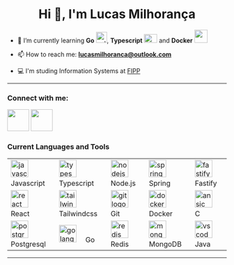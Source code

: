 <!--
- 🔭 I’m currently working on ...
- 💬 Ask me about ...
- ⚡ Fun fact: ...-->
 <h1 align="center">Hi 👋, I'm Lucas Milhorança</h1>

- 🌱 I’m currently learning **Go** <img width="25" height="25" src="https://cdn.jsdelivr.net/gh/devicons/devicon@latest/icons/go/go-original.svg" alt="golang-logo"/>, **Typescript** <img width='30' height='20' src="https://cdn.jsdelivr.net/gh/devicons/devicon/icons/typescript/typescript-original.svg" /> and **Docker**  <img width='30' height='30' src="https://cdn.jsdelivr.net/gh/devicons/devicon/icons/docker/docker-plain-wordmark.svg" />

- 📫 How to reach me: **lucasmilhoranca@outlook.com**

- 💻 I'm studing Information Systems at <a href="https://unoeste.br/fipp"> FIPP</a>
<hr/>

<h3 align="left">Connect with me:</h3>
<p slign="left">
<a href="https://www.linkedin.com/in/lucas-milhoranca/" target="_blank"><img width='50' height='50' src="https://cdn.jsdelivr.net/gh/devicons/devicon/icons/linkedin/linkedin-original.svg" /><a/>
<a href="https://www.instagram.com/lucas.milhoranca/" target="_blank"><img width='50' height='50' src="https://raw.githubusercontent.com/rahuldkjain/github-profile-readme-generator/master/src/images/icons/Social/instagram.svg"/></a>
</p>

<h3>Current Languages and Tools</h3>
<table>
  <tbody>
    <tr>
      <td>
        <img
          src="https://cdn.jsdelivr.net/gh/devicons/devicon/icons/javascript/javascript-original.svg"
          height="40"
          alt="javascript logo"
        />
        <img width="12" /> Javascript
      </td>
      <td>
        <img
          src="https://cdn.jsdelivr.net/gh/devicons/devicon/icons/typescript/typescript-original.svg"
          height="40"
          alt="typescript logo"
        />
        <img width="12" /> Typescript
      </td>
      <td>
        <img
          src="https://cdn.jsdelivr.net/gh/devicons/devicon/icons/nodejs/nodejs-original.svg"
          height="40"
          alt="nodejs logo"
        />
        <img width="12" /> Node.js
      </td>
      <td>
        <img
          src="https://cdn.jsdelivr.net/gh/devicons/devicon@latest/icons/spring/spring-original.svg"
          height="40"
          alt="spring logo"
        />
        <img width="12" /> Spring
      </td>
      <td>
        <img
          src="https://cdn.jsdelivr.net/gh/devicons/devicon@latest/icons/fastify/fastify-plain.svg"
          height="40"
          alt="fastify logo"
        />
        <img width="12" /> Fastify
      </td>          
    </tr>
    <tr>
      <td>
        <img
          src="https://cdn.jsdelivr.net/gh/devicons/devicon/icons/react/react-original.svg"
          height="40"
          alt="react logo"
        />
        <img width="12" /> React
      </td>
     <td>
        <img
          src="https://cdn.jsdelivr.net/gh/devicons/devicon@latest/icons/tailwindcss/tailwindcss-original.svg"           
          height="40"
          alt="tailwindcss logo"
        />
        <img width="12" /> Tailwindcss
      </td>
      <td>
        <img
          src="https://cdn.jsdelivr.net/gh/devicons/devicon/icons/git/git-original.svg"
          height="40"
          alt="git logo"
        />
        <img width="12" /> Git
      </td>
      <td>
        <img
          src="https://cdn.jsdelivr.net/gh/devicons/devicon/icons/docker/docker-original.svg"
          height="40"
          alt="docker logo"
        />
        <img width="12" /> Docker
      </td>
     <td>
        <img
          src="https://cdn.jsdelivr.net/gh/devicons/devicon/icons/c/c-original.svg"
          height="40"
          alt="ansic logo"
        />
        <img width="12" /> C
      </td>
    </tr>
    <tr>
      <td>
        <img
          src="https://cdn.jsdelivr.net/gh/devicons/devicon/icons/postgresql/postgresql-original.svg"
          height="40"
          alt="postgresql logo"
        />
        <img width="12" /> Postgresql
      </td> 
      <td>
        <img
          src="https://cdn.jsdelivr.net/gh/devicons/devicon@latest/icons/go/go-original-wordmark.svg" 
          height="40"
          alt="golang-logo"
        />
        <img width="12" /> Go
      </td> 
      <td>
        <img
          src="https://cdn.jsdelivr.net/gh/devicons/devicon/icons/redis/redis-original.svg"
          height="40"
          alt="redis logo"
        />
        <img width="12" /> Redis
      </td>
      <td>
        <img
          src="https://cdn.jsdelivr.net/gh/devicons/devicon/icons/mongodb/mongodb-original.svg"
          height="40"
          alt="mongodb logo"
        />
        <img width="12" /> MongoDB
      </td>
      <td>
        <img
          src="https://cdn.jsdelivr.net/gh/devicons/devicon@latest/icons/java/java-original.svg"
          height="40"
          alt="vscode logo"
        />
        <img width="12" /> Java
      </td>
    </tr>
  </tbody>
</table>
<hr/>
